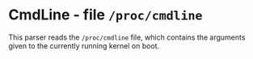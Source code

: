 CmdLine - file ``/proc/cmdline``
================================

This parser reads the ``/proc/cmdline`` file, which contains the arguments
given to the currently running kernel on boot.
